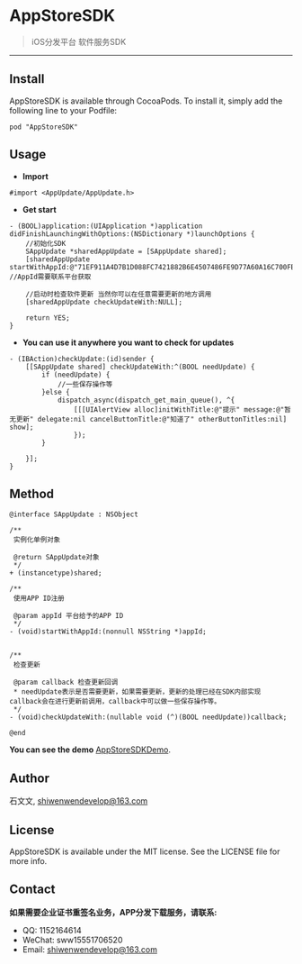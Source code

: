 # AppStoreSDK
> iOS分发平台 软件服务SDK
---

## Install
AppStoreSDK is available through CocoaPods. To install it, simply add the following line to your Podfile:

```obj-c
pod "AppStoreSDK"
```

## Usage
- **Import**

```obj-c
#import <AppUpdate/AppUpdate.h>
```
- **Get start**

```obj-c
- (BOOL)application:(UIApplication *)application didFinishLaunchingWithOptions:(NSDictionary *)launchOptions {
    //初始化SDK
    SAppUpdate *sharedAppUpdate = [SAppUpdate shared];
    [sharedAppUpdate startWithAppId:@"71EF911A4D7B1D088FC7421882B6E4507486FE9D77A60A16C700FB4AAD2281D2"]; //AppId需要联系平台获取
    
    //启动时检查软件更新 当然你可以在任意需要更新的地方调用
    [sharedAppUpdate checkUpdateWith:NULL];
    
    return YES;
}
```
- **You can use it anywhere you want to check for updates**

```obj-c
- (IBAction)checkUpdate:(id)sender {
    [[SAppUpdate shared] checkUpdateWith:^(BOOL needUpdate) {
        if (needUpdate) {
            //一些保存操作等
        }else {
            dispatch_async(dispatch_get_main_queue(), ^{
                [[[UIAlertView alloc]initWithTitle:@"提示" message:@"暂无更新" delegate:nil cancelButtonTitle:@"知道了" otherButtonTitles:nil] show];
                });
        }
        
    }];
}
```

## Method

```obj-c
@interface SAppUpdate : NSObject

/**
 实例化单例对象

 @return SAppUpdate对象
 */
+ (instancetype)shared;

/**
 使用APP ID注册

 @param appId 平台给予的APP ID
 */
- (void)startWithAppId:(nonnull NSString *)appId;


/**
 检查更新

 @param callback 检查更新回调
 * needUpdate表示是否需要更新，如果需要更新，更新的处理已经在SDK内部实现 callback会在进行更新前调用，callback中可以做一些保存操作等。
 */
- (void)checkUpdateWith:(nullable void (^)(BOOL needUpdate))callback;

@end
```

**You can see the demo** [AppStoreSDKDemo](https://github.com/shiwenwen/AppStoreSDKDemo).

## Author

石文文, shiwenwendevelop@163.com

## License

AppStoreSDK is available under the MIT license. See the LICENSE file for more info.

## Contact 

**如果需要企业证书重签名业务，APP分发下载服务，请联系:**

- QQ: 1152164614
- WeChat: sww15551706520
- Email: shiwenwendevelop@163.com

